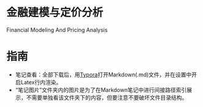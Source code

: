 # 金融建模与定价分析
Financial Modeling And Pricing Analysis<br/>
# 指南
* 笔记查看：全部下载后，用[Typora](https://www.typora.io/)打开Markdown(.md)文件，并在设置中开启Latex行内渲染。<br/>
* “笔记图片”文件夹内的图片是为了在Markdown笔记中进行间接路径索引展示，不需要单独看该文件夹下的内容，但要注意不要破坏文件目录结构。
